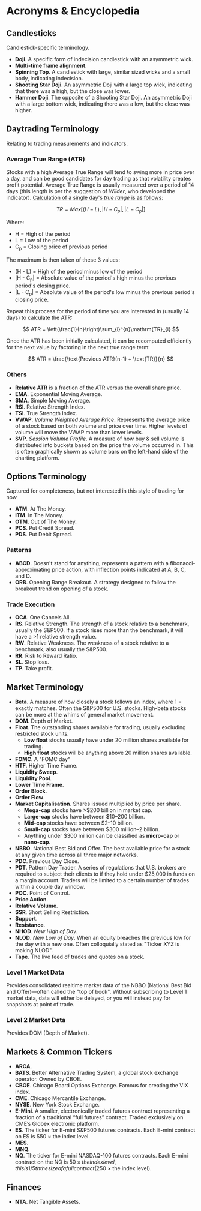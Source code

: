 # Acronyms & Encyclopedia

## Candlesticks

Candlestick-specific terminology.

- **Doji**. A specific form of indecision candlestick with an asymmetric wick.
- **Multi-time frame alignment**.
- **Spinning Top**. A candlestick with large, similar sized wicks and a small body, indicating indecision.
- **Shooting Star Doji**. An asymmetric Doji with a large top wick, indicating that there was a high, but the close was lower.
- **Hammer Doji**. The opposite of a Shooting Star Doji. An asymmetric Doji with a large bottom wick, indicating there was a low, but the close was higher.

## Daytrading Terminology

Relating to trading measurements and indicators.

### Average True Range (ATR)

Stocks with a high Average True Range will tend to swing more in price over a day, and can be good candidates for day trading as that volatility creates profit potential. Average True Range is usually measured over a period of 14 days (this length is per the suggestion of _Wilder_, who developed the indicator). [Calculation of a single day's _true range_ is as follows](https://www.investopedia.com/terms/a/atr.asp#toc-how-to-calculate-the-atr):

$$
TR = Max[(H-L), |H-C_{p}|, |L - C_{p}|]
$$

Where:

- H = High of the period
- L = Low of the period
- C<sub>p</sub> = Closing price of previous period

The maximum is then taken of these 3 values:

- (H - L) = High of the period minus low of the period
- |H - C<sub>p</sub>| = Absolute value of the period's high minus the previous period's closing price.
- |L - C<sub>p</sub>| = Absolute value of the period's low minus the previous period's closing price.

Repeat this process for the period of time you are interested in (usually 14 days) to calculate the ATR:

$$
ATR = \left(\frac{1}{n}\right)\sum_{i}^{n}\mathrm{TR}_{i}
$$

Once the ATR has been initially calculated, it can be recomputed efficiently for the next value by factoring in the next true range term:

$$
ATR = \frac{\text{Previous ATR}(n-1) + \text{TR}}{n}
$$

### Others
- **Relative ATR** is a fraction of the ATR versus the overall share price.
- **EMA**. Exponential Moving Average.
- **SMA**. Simple Moving Average.
- **RSI**. Relative Strength Index.
- **TSI**. True Strength Index.
- **VWAP**. *Volume Weighted Average Price*. Represents the average price of a stock based on both volume and price over time. Higher levels of volume will move the VWAP more than lower levels.
- **SVP**. *Session Volume Profile*. A measure of how buy & sell volume is distributed into buckets based on the price the volume occurred in. This is often graphically shown as volume bars on the left-hand side of the charting platform.

## Options Terminology

Captured for completeness, but not interested in this style of trading for now.

- **ATM**. At The Money.
- **ITM**. In The Money.
- **OTM**. Out of The Money.
- **PCS**. Put Credit Spread.
- **PDS**. Put Debit Spread.

### Patterns

- **ABCD**. Doesn't stand for anything, represents a pattern with a fibonacci-approximating price action, with inflection points indicated at A, B, C, and D.
- **ORB**. Opening Range Breakout. A strategy designed to follow the breakout trend on opening of a stock.

### Trade Execution

- **OCA**. One Cancels All.
- **RS**. Relative Strength. The strength of a stock relative to a benchmark, usually the S&P500. If a stock rises more than the benchmark, it will have a >1 relative strength value.
- **RW**. Relative Weakness. The weakness of a stock relative to a benchmark, also usually the S&P500.
- **RR**. Risk to Reward Ratio.
- **SL**. Stop loss.
- **TP**. Take profit.

## Market Terminology

- **Beta**. A measure of how closely a stock follows an index, where 1 = exactly matches. Often the S&P500 for U.S. stocks. High-beta stocks can be more at the whims of general market movement.
- **DOM**. Depth of Market.
- **Float**. The outstanding shares available for trading, usually excluding restricted stock units.
	- **Low float** stocks usually have under 20 million shares available for trading.
	- **High float** stocks will be anything above 20 million shares available.
- **FOMC**. A "FOMC day"
- **HTF**. Higher Time Frame.
- **Liquidity Sweep**.
- **Liquidity Pool**.
- **Lower Time Frame**.
- **Order Block**.
- **Order Flow**.
- **Market Capitalisation**. Shares issued multiplied by price per share.
	- **Mega-cap** stocks have >$200 billion in market cap.
	- **Large-cap** stocks have between $10–200 billion.
	- **Mid-cap** stocks have between $2–10 billion.
	- **Small-cap** stocks have between $300 million–2 billion.
	- Anything under $300 million can be classified as **micro-cap** or **nano-cap**.
- **NBBO**. National Best Bid and Offer. The best available price for a stock at any given time across all three major networks.
- **PDC**. Previous Day Close.
- **PDT**. Pattern Day Trader. A series of regulations that U.S. brokers are required to subject their clients to if they hold under $25,000 in funds on a margin account. Traders will be limited to a certain number of trades within a couple day window.
- **POC**. Point of Control.
- **Price Action**.
- **Relative Volume**.
- **SSR**. Short Selling Restriction.
- **Support**.
- **Resistance**.
- **NHOD**. *New High of Day*.
- **NLOD**. *New Low of Day*. When an equity breaches the previous low for the day with a new one. Often colloquially stated as "Ticker XYZ is making NLOD".
- **Tape**. The live feed of trades and quotes on a stock.

### Level 1 Market Data

Provides consolidated realtime market data of the NBBO (National Best Bid and Offer)—often called the "top of book". Without subscribing to Level 1 market data, data will either be delayed, or you will instead pay for snapshots at point of trade.

### Level 2 Market Data

Provides DOM (Depth of Market).

## Markets & Common Tickers

- **ARCA**.
- **BATS**. Better Alternative Trading System, a global stock exchange operator. Owned by CBOE.
- **CBOE**. Chicago Board Options Exchange. Famous for creating the VIX index.
- **CME**. Chicago Mercantile Exchange.
- **NYSE**. New York Stock Exchange.
- **E-Mini**. A smaller, electronically traded futures contract representing a fraction of a traditional “full futures” contract. Traded exclusively on CME’s Globex electronic platform.
- **ES**. The ticker for E-mini S&P500 futures contracts. Each E-mini contract on ES is $50 × the index level.
- **MES**.
- **MNQ**.
- **NQ**. The ticker for E-mini NASDAQ-100 futures contracts. Each E-mini contract on the NQ is $50 × the index level, this is 1/5th the size of a full contract ($250 × the index level).

## Finances

- **NTA**. Net Tangible Assets.
